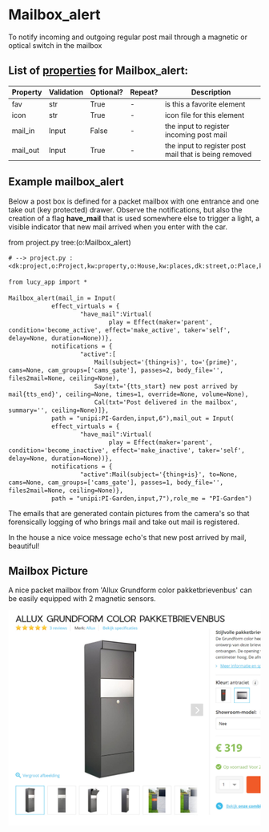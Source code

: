 <!--s_name-->
# Mailbox_alert

<!--e_name-->

<!--s_role-->
<!--e_role-->

<!--s_descr-->
To notify incoming and outgoing regular post mail through a magnetic or optical switch in the mailbox

<!--e_descr-->

<!--s_tbl-->
## List of [properties](Properties.md) for __Mailbox_alert__:

  | Property | Validation | Optional? | Repeat? | Description |
  | --- | --- | --- | --- | --- |
  | fav | str | True | - | is this a favorite element | 
  | icon | str | True | - | icon file for this element | 
  | mail_in | Input | False | - | the input to register incoming post mail | 
  | mail_out | Input | True | - | the input to register post mail that is being removed | 
<!--e_tbl-->

## Example mailbox_alert

Below a post box is defined for a packet mailbox with one entrance and one take out (key protected) drawer.
Observe the notifications, but also the creation of a flag __have_mail__ that is used somewhere else to trigger a light, a visible indicator that new mail arrived when you enter with the car. 

<!--s_insert_{"tree":"(o:Mailbox_alert)"}-->

from project.py tree:(o:Mailbox_alert)
```python3
# --> project.py :<dk:project,o:Project,kw:property,o:House,kw:places,dk:street,o:Place,kw:contents,lp:5,o:Mailbox_alert>

from lucy_app import *

Mailbox_alert(mail_in = Input(
            effect_virtuals = {
                    "have_mail":Virtual(
                            play = Effect(maker='parent', condition='become_active', effect='make_active', taker='self', delay=None, duration=None))},
            notifications = {
                    "active":[
                        Mail(subject='{thing+is}', to='{prime}', cams=None, cam_groups=['cams_gate'], passes=2, body_file='', files2mail=None, ceiling=None),
                        Say(txt='{tts_start} new post arrived by mail{tts_end}', ceiling=None, times=1, override=None, volume=None),
                        Cal(txt='Post delivered in the mailbox', summary='', ceiling=None)]},
            path = "unipi:PI-Garden,input,6"),mail_out = Input(
            effect_virtuals = {
                    "have_mail":Virtual(
                            play = Effect(maker='parent', condition='become_inactive', effect='make_inactive', taker='self', delay=None, duration=None))},
            notifications = {
                    "active":Mail(subject='{thing+is}', to=None, cams=None, cam_groups=['cams_gate'], passes=1, body_file='', files2mail=None, ceiling=None)},
            path = "unipi:PI-Garden,input,7"),role_me = "PI-Garden")

```

<!--e_insert-->

The emails that are generated contain pictures from the camera's so that forensically logging of who brings mail and take out mail is registered.

In the house a nice voice message echo's that new post arrived by mail, beautiful!

## Mailbox Picture

A nice packet mailbox from 'Allux Grundform color pakketbrievenbus' can be easily equipped with 2 magnetic sensors.

![mailbox](mailbox.JPG)

